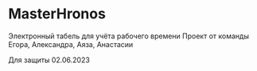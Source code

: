# MasterHronos

Электронный табель для учёта рабочего времени
Проект от команды Егора, Александра, Аяза, Анастасии

Для защиты 02.06.2023
